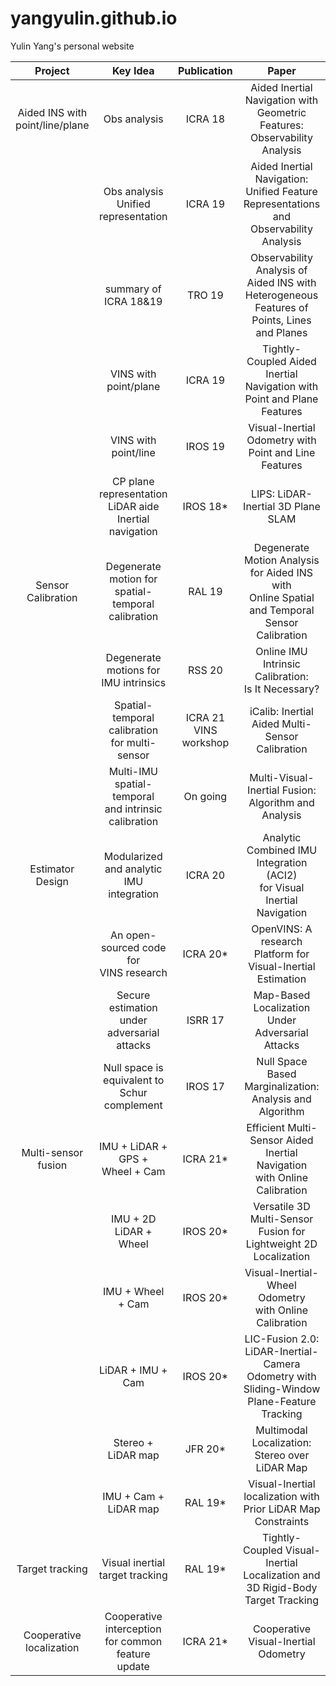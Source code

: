 # yangyulin.github.io
Yulin Yang's personal website


|               Project               |                          Key Idea                         |        Publication       |                                               Paper                                              |
|:-----------------------------------:|:---------------------------------------------------------:|:------------------------:|:------------------------------------------------------------------------------------------------:|
| Aided INS with <br>point/line/plane |                        Obs analysis                       |          ICRA 18         |           Aided Inertial Navigation with Geometric Features: <br>Observability Analysis          |
|                                     |           Obs analysis<br>Unified representation          |          ICRA 19         |     Aided Inertial Navigation: <br>Unified Feature Representations and Observability Analysis    |
|                                     |                   summary of ICRA 18&19                   |          TRO 19          |  Observability Analysis of Aided INS with <br>Heterogeneous Features of Points, Lines and Planes |
|                                     |                   VINS with point/plane                   |          ICRA 19         |            Tightly-Coupled Aided Inertial Navigation with <br>Point and Plane Features           |
|                                     |                    VINS with point/line                   |          IROS 19         |                     Visual-Inertial Odometry with <br>Point and Line Features                    |
|                                     | CP plane representation<br>LiDAR aide Inertial navigation |         IROS 18*         |                                LIPS: LiDAR-Inertial 3D Plane SLAM                                |
|          Sensor Calibration         |   Degenerate motion for <br>spatial-temporal calibration  |          RAL 19          | Degenerate Motion Analysis for Aided INS with <br>Online Spatial and Temporal Sensor Calibration |
|                                     |         Degenerate motions for <br>IMU intrinsics         |          RSS 20          |                      Online IMU Intrinsic Calibration: <br>Is It Necessary?                      |
|                                     |     Spatial-temporal calibration <br>for multi-sensor     | ICRA 21<br>VINS workshop |                          iCalib: Inertial Aided Multi-Sensor Calibration                         |
|                                     | Multi-IMU spatial-temporal <br>and intrinsic calibration  |         On going         |                     Multi-Visual-Inertial Fusion: <br>Algorithm and Analysis                     |
|           Estimator Design          |        Modularized and analytic<br>IMU integration        |          ICRA 20         |            Analytic Combined IMU Integration (ACI2) <br>for Visual Inertial Navigation           |
|                                     |         An open-sourced code for <br>VINS research        |         ICRA 20*         |                 OpenVINS: A research Platform for <br>Visual-Inertial Estimation                 |
|                                     |      Secure estimation under <br>adversarial attacks      |          ISRR 17         |                       Map-Based Localization <br>Under Adversarial Attacks                       |
|                                     |      Null space is equivalent to <br>Schur complement     |          IROS 17         |                   Null Space Based Marginalization: <br>Analysis and Algorithm                   |
|         Multi-sensor fusion         |            IMU + LiDAR + GPS + <br>Wheel + Cam            |         ICRA 21*         |           Efficient Multi-Sensor Aided Inertial Navigation <br>with Online Calibration           |
|                                     |                   IMU + 2D LiDAR + Wheel                  |         IROS 20*         |               Versatile 3D Multi-Sensor Fusion for <br>Lightweight 2D Localization               |
|                                     |                     IMU + Wheel + Cam                     |         IROS 20*         |                    Visual-Inertial-Wheel Odometry <br>with Online Calibration                    |
|                                     |                     LiDAR + IMU + Cam                     |         IROS 20*         |   LIC-Fusion 2.0: LiDAR-Inertial-Camera Odometry with <br>Sliding-Window Plane-Feature Tracking  |
|                                     |                     Stereo + LiDAR map                    |          JFR 20*         |                          Multimodal Localization: Stereo over LiDAR Map                          |
|                                     |                   IMU + Cam + LiDAR map                   |          RAL 19*         |                 Visual-Inertial localization with <br>Prior LiDAR Map Constraints                |
|           Target tracking           |              Visual inertial target tracking              |          RAL 19*         |        Tightly-Coupled Visual-Inertial Localization and <br>3D Rigid-Body Target Tracking        |
|     Cooperative <br>localization    |   Cooperative interception <br>for common feature update  |         ICRA 21*         |                               Cooperative Visual-Inertial Odometry                               |
